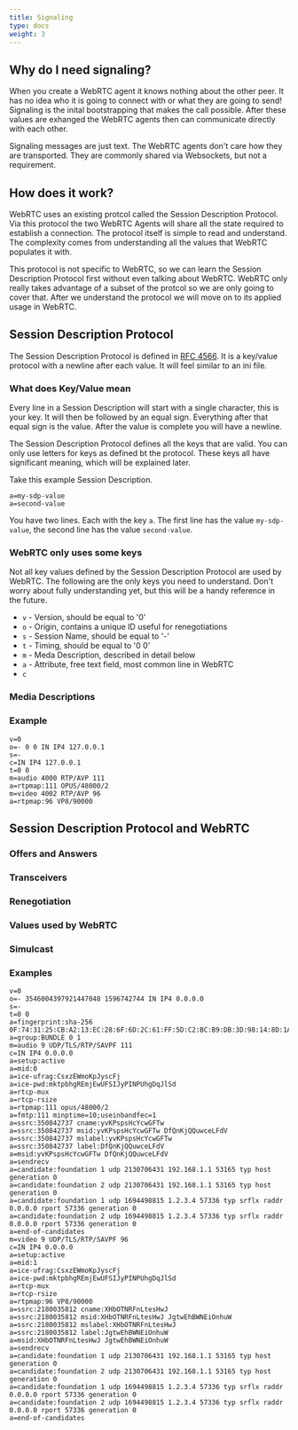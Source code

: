 ```yaml
---
title: Signaling
type: docs
weight: 3
---
```


## Why do I need signaling?
When you create a WebRTC agent it knows nothing about the other peer. It has no idea who it is going to connect with or what they are going to send! Signaling is the inital bootstrapping that makes the call possible. After these values are exhanged the WebRTC agents then can communicate directly with each other.

Signaling messages are just text. The WebRTC agents don't care how they are transported. They are commonly shared via Websockets, but not a requirement.

## How does it work?

WebRTC uses an existing protcol called the Session Description Protocol. Via this protocol the two WebRTC Agents will share all the state required to establish a connection. The protocol itself is simple to read and understand. The complexity comes from understanding all the values that WebRTC
populates it with.

This protocol is not specific to WebRTC, so we can learn the Session Description Protocol first without even talking about WebRTC. WebRTC only really takes advantage of a subset of the protcol so we are only going to cover that.  After we understand the protocol we will move on to its applied usage in WebRTC.

## Session Description Protocol
The Session Description Protocol is defined in [RFC 4566](https://tools.ietf.org/html/rfc4566). It is a key/value protocol with a newline after each value. It will feel similar to an ini file.

### What does Key/Value mean
Every line in a Session Description will start with a single character, this is your key. It will then be followed by an equal sign. Everything after that equal sign is the value. After the value is complete you will have a newline.

The Session Description Protocol defines all the keys that are valid. You can only use letters for keys as defined bt the protocol. These keys all have significant meaning, which will be explained later. 

Take this example Session Description. 

```
a=my-sdp-value
a=second-value
```

You have two lines. Each with the key `a`. The first line has the value `my-sdp-value`, the second line has the value `second-value`.

### WebRTC only uses some keys
Not all key values defined by the Session Description Protocol are used by WebRTC. The following are the only keys you need to understand. Don't worry about fully understanding yet, but this will be a handy reference in the future.

* `v` - Version, should be equal to '0'
* `o` - Origin, contains a unique ID useful for renegotiations
* `s` - Session Name, should be equal to '-'
* `t` - Timing, should be equal to '0 0'
* `m` - Meda Description, described in detail below
* `a` - Attribute, free text field, most common line in WebRTC
* `c`

### Media Descriptions

### Example

```
v=0
o=- 0 0 IN IP4 127.0.0.1
s=-
c=IN IP4 127.0.0.1
t=0 0
m=audio 4000 RTP/AVP 111
a=rtpmap:111 OPUS/48000/2
m=video 4002 RTP/AVP 96
a=rtpmap:96 VP8/90000
```

## Session Description Protocol and WebRTC

### Offers and Answers
### Transceivers
### Renegotiation
### Values used by WebRTC
### Simulcast
### Examples

```
v=0
o=- 3546004397921447048 1596742744 IN IP4 0.0.0.0
s=-
t=0 0
a=fingerprint:sha-256 0F:74:31:25:CB:A2:13:EC:28:6F:6D:2C:61:FF:5D:C2:BC:B9:DB:3D:98:14:8D:1A:BB:EA:33:0C:A4:60:A8:8E
a=group:BUNDLE 0 1
m=audio 9 UDP/TLS/RTP/SAVPF 111
c=IN IP4 0.0.0.0
a=setup:active
a=mid:0
a=ice-ufrag:CsxzEWmoKpJyscFj
a=ice-pwd:mktpbhgREmjEwUFSIJyPINPUhgDqJlSd
a=rtcp-mux
a=rtcp-rsize
a=rtpmap:111 opus/48000/2
a=fmtp:111 minptime=10;useinbandfec=1
a=ssrc:350842737 cname:yvKPspsHcYcwGFTw
a=ssrc:350842737 msid:yvKPspsHcYcwGFTw DfQnKjQQuwceLFdV
a=ssrc:350842737 mslabel:yvKPspsHcYcwGFTw
a=ssrc:350842737 label:DfQnKjQQuwceLFdV
a=msid:yvKPspsHcYcwGFTw DfQnKjQQuwceLFdV
a=sendrecv
a=candidate:foundation 1 udp 2130706431 192.168.1.1 53165 typ host generation 0
a=candidate:foundation 2 udp 2130706431 192.168.1.1 53165 typ host generation 0
a=candidate:foundation 1 udp 1694498815 1.2.3.4 57336 typ srflx raddr 0.0.0.0 rport 57336 generation 0
a=candidate:foundation 2 udp 1694498815 1.2.3.4 57336 typ srflx raddr 0.0.0.0 rport 57336 generation 0
a=end-of-candidates
m=video 9 UDP/TLS/RTP/SAVPF 96
c=IN IP4 0.0.0.0
a=setup:active
a=mid:1
a=ice-ufrag:CsxzEWmoKpJyscFj
a=ice-pwd:mktpbhgREmjEwUFSIJyPINPUhgDqJlSd
a=rtcp-mux
a=rtcp-rsize
a=rtpmap:96 VP8/90000
a=ssrc:2180035812 cname:XHbOTNRFnLtesHwJ
a=ssrc:2180035812 msid:XHbOTNRFnLtesHwJ JgtwEhBWNEiOnhuW
a=ssrc:2180035812 mslabel:XHbOTNRFnLtesHwJ
a=ssrc:2180035812 label:JgtwEhBWNEiOnhuW
a=msid:XHbOTNRFnLtesHwJ JgtwEhBWNEiOnhuW
a=sendrecv
a=candidate:foundation 1 udp 2130706431 192.168.1.1 53165 typ host generation 0
a=candidate:foundation 2 udp 2130706431 192.168.1.1 53165 typ host generation 0
a=candidate:foundation 1 udp 1694498815 1.2.3.4 57336 typ srflx raddr 0.0.0.0 rport 57336 generation 0
a=candidate:foundation 2 udp 1694498815 1.2.3.4 57336 typ srflx raddr 0.0.0.0 rport 57336 generation 0
a=end-of-candidates
```
